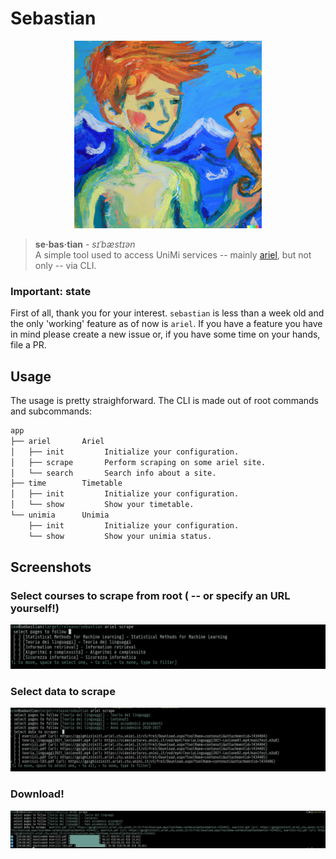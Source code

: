 # Sebastian 
<p align="center">
  <img width="300" height="300" src="https://raw.githubusercontent.com/ecmma/sebastian/master/imgs/dalle_sebastian.png">
</p>

> **se·bas·tian** - *sɪˈbæstɪən*  
> A simple tool used to access UniMi services -- mainly
> [ariel](https://ariel.unimi.it/), but not only -- via CLI.


### Important: state
First of all, thank you for your interest.
`sebastian` is less than a week old and the only 'working' feature as of now is `ariel`.
If you have a feature you have in
mind please create a new issue or, if you have some time on your hands, file a
PR. 

## Usage
The usage is pretty straighforward. The CLI is made out of root commands and
subcommands: 
``` bash
app
├── ariel       Ariel
│   ├── init         Initialize your configuration.
│   ├── scrape       Perform scraping on some ariel site.
│   └── search       Search info about a site. 
├── time        Timetable
│   ├── init         Initialize your configuration.
│   └── show         Show your timetable. 
└── unimia      Unimia
    ├── init         Initialize your configuration.
    └── show         Show your unimia status. 
```

## Screenshots 
### Select courses to scrape from root ( -- or specify an URL yourself!)
![select_course](https://raw.githubusercontent.com/ecmma/sebastian/master/imgs/scrape_root.png)

### Select data to scrape
![select_data](https://raw.githubusercontent.com/ecmma/sebastian/master/imgs/select_scrape.jpg)

### Download!
![download](https://raw.githubusercontent.com/ecmma/sebastian/master/imgs/download.jpg)
